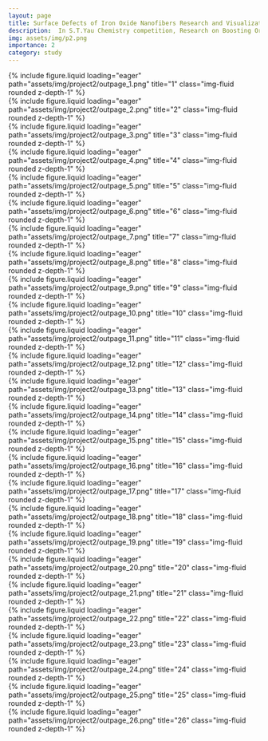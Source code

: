 ```yaml
---
layout: page
title: Surface Defects of Iron Oxide Nanofibers Research and Visualization
description:  In S.T.Yau Chemistry competition, Research on Boosting Organic Pollutants Degradation by Surface Defects of Iron Oxide Nanofibers, and animation making for visualization.
img: assets/img/p2.png
importance: 2
category: study
---
```




<div class="row">
    <div class="col-sm mt-3 mt-md-0">
        {% include figure.liquid loading="eager" path="assets/img/project2/outpage_1.png" title="1" class="img-fluid rounded z-depth-1" %}
    </div> 

</div>
<div class="row">
    <div class="col-sm mt-3 mt-md-0">
        {% include figure.liquid loading="eager" path="assets/img/project2/outpage_2.png" title="2" class="img-fluid rounded z-depth-1" %}
    </div> 

</div>
<div class="row">
    <div class="col-sm mt-3 mt-md-0">
        {% include figure.liquid loading="eager" path="assets/img/project2/outpage_3.png" title="3" class="img-fluid rounded z-depth-1" %}
    </div> 

</div>
<div class="row">
    <div class="col-sm mt-3 mt-md-0">
        {% include figure.liquid loading="eager" path="assets/img/project2/outpage_4.png" title="4" class="img-fluid rounded z-depth-1" %}
    </div> 

</div>
<div class="row">
    <div class="col-sm mt-3 mt-md-0">
        {% include figure.liquid loading="eager" path="assets/img/project2/outpage_5.png" title="5" class="img-fluid rounded z-depth-1" %}
    </div> 

</div>
<div class="row">
    <div class="col-sm mt-3 mt-md-0">
        {% include figure.liquid loading="eager" path="assets/img/project2/outpage_6.png" title="6" class="img-fluid rounded z-depth-1" %}
    </div> 

</div>
<div class="row">
    <div class="col-sm mt-3 mt-md-0">
        {% include figure.liquid loading="eager" path="assets/img/project2/outpage_7.png" title="7" class="img-fluid rounded z-depth-1" %}
    </div> 

</div>

<div class="row">
    <div class="col-sm mt-3 mt-md-0">
        {% include figure.liquid loading="eager" path="assets/img/project2/outpage_8.png" title="8" class="img-fluid rounded z-depth-1" %}
    </div> 

</div>
<div class="row">
    <div class="col-sm mt-3 mt-md-0">
        {% include figure.liquid loading="eager" path="assets/img/project2/outpage_9.png" title="9" class="img-fluid rounded z-depth-1" %}
    </div> 

</div>

<div class="row">
    <div class="col-sm mt-3 mt-md-0">
        {% include figure.liquid loading="eager" path="assets/img/project2/outpage_10.png" title="10" class="img-fluid rounded z-depth-1" %}
    </div> 

</div>
<div class="row">
    <div class="col-sm mt-3 mt-md-0">
        {% include figure.liquid loading="eager" path="assets/img/project2/outpage_11.png" title="11" class="img-fluid rounded z-depth-1" %}
    </div> 

</div>
<div class="row">
    <div class="col-sm mt-3 mt-md-0">
        {% include figure.liquid loading="eager" path="assets/img/project2/outpage_12.png" title="12" class="img-fluid rounded z-depth-1" %}
    </div> 

</div>
<div class="row">
    <div class="col-sm mt-3 mt-md-0">
        {% include figure.liquid loading="eager" path="assets/img/project2/outpage_13.png" title="13" class="img-fluid rounded z-depth-1" %}
    </div> 

</div>
<div class="row">
    <div class="col-sm mt-3 mt-md-0">
        {% include figure.liquid loading="eager" path="assets/img/project2/outpage_14.png" title="14" class="img-fluid rounded z-depth-1" %}
    </div> 

</div>
<div class="row">
    <div class="col-sm mt-3 mt-md-0">
        {% include figure.liquid loading="eager" path="assets/img/project2/outpage_15.png" title="15" class="img-fluid rounded z-depth-1" %}
    </div> 

</div>
<div class="row">
    <div class="col-sm mt-3 mt-md-0">
        {% include figure.liquid loading="eager" path="assets/img/project2/outpage_16.png" title="16" class="img-fluid rounded z-depth-1" %}
    </div> 

</div>
<div class="row">
    <div class="col-sm mt-3 mt-md-0">
        {% include figure.liquid loading="eager" path="assets/img/project2/outpage_17.png" title="17" class="img-fluid rounded z-depth-1" %}
    </div> 

</div>
<div class="row">
    <div class="col-sm mt-3 mt-md-0">
        {% include figure.liquid loading="eager" path="assets/img/project2/outpage_18.png" title="18" class="img-fluid rounded z-depth-1" %}
    </div> 

</div>
<div class="row">
    <div class="col-sm mt-3 mt-md-0">
        {% include figure.liquid loading="eager" path="assets/img/project2/outpage_19.png" title="19" class="img-fluid rounded z-depth-1" %}
    </div> 

</div>
<div class="row">
    <div class="col-sm mt-3 mt-md-0">
        {% include figure.liquid loading="eager" path="assets/img/project2/outpage_20.png" title="20" class="img-fluid rounded z-depth-1" %}
    </div> 

</div>
<div class="row">
    <div class="col-sm mt-3 mt-md-0">
        {% include figure.liquid loading="eager" path="assets/img/project2/outpage_21.png" title="21" class="img-fluid rounded z-depth-1" %}
    </div> 

</div>
<div class="row">
    <div class="col-sm mt-3 mt-md-0">
        {% include figure.liquid loading="eager" path="assets/img/project2/outpage_22.png" title="22" class="img-fluid rounded z-depth-1" %}
    </div> 

</div>
<div class="row">
    <div class="col-sm mt-3 mt-md-0">
        {% include figure.liquid loading="eager" path="assets/img/project2/outpage_23.png" title="23" class="img-fluid rounded z-depth-1" %}
    </div> 

</div>
<div class="row">
    <div class="col-sm mt-3 mt-md-0">
        {% include figure.liquid loading="eager" path="assets/img/project2/outpage_24.png" title="24" class="img-fluid rounded z-depth-1" %}
    </div> 

</div>
<div class="row">
    <div class="col-sm mt-3 mt-md-0">
        {% include figure.liquid loading="eager" path="assets/img/project2/outpage_25.png" title="25" class="img-fluid rounded z-depth-1" %}
    </div> 

</div>
<div class="row">
    <div class="col-sm mt-3 mt-md-0">
        {% include figure.liquid loading="eager" path="assets/img/project2/outpage_26.png" title="26" class="img-fluid rounded z-depth-1" %}
    </div> 

</div>
